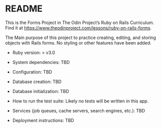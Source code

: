 # README

This is the Forms Project in The Odin Project’s Ruby on Rails Curriculum. Find it at https://www.theodinproject.com/lessons/ruby-on-rails-forms.

The Main purpose of this project to practice creating, editing, and storing objects with Rails forms. No styling or other features have been added.

* Ruby version: > v3.0

* System dependencies: TBD

* Configuration: TBD

* Database creation: TBD

* Database initialization: TBD

* How to run the test suite: Likely no tests will be written in this app.

* Services (job queues, cache servers, search engines, etc.): TBD

* Deployment instructions: TBD
